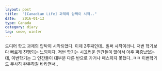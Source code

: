 ```yaml
---
layout: post
title:  "[Canadian Life] 과제의 압박이 시작.."
date:   2016-01-13
type: Canada
category: diary
tag: snow, winter
---
```


드디어 학교 과제의 압박이 시작되었다. 이제 2주째인데.. 벌써 시작이라니. 저번 학기보다 빠르게 진행되는 느낌이다. 저번 학기는 시끄러운 인간들이 많아서 아주 짜증났었는데, 이번학기는 그 인간들이 대부분 다른 반으로 가거나 패스하지 못했다..ㅋㅋ 이번학기도 무사히 완주하길 바라면서..
